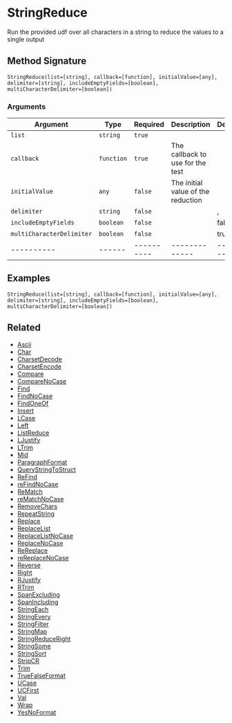 # StringReduce

Run the provided udf over all characters in a string to reduce the values to a single output

## Method Signature

```
StringReduce(list=[string], callback=[function], initialValue=[any], delimiter=[string], includeEmptyFields=[boolean], multiCharacterDelimiter=[boolean])
```

### Arguments

| Argument                  | Type       | Required   | Description                        | Default   |
| ------------------------- | ---------- | ---------- | ---------------------------------- | --------- |
| `list`                    | `string`   | `true`     |                                    |           |
| `callback`                | `function` | `true`     | The callback to use for the test   |           |
| `initialValue`            | `any`      | `false`    | The initial value of the reduction |           |
| `delimiter`               | `string`   | `false`    |                                    | ,         |
| `includeEmptyFields`      | `boolean`  | `false`    |                                    | false     |
| `multiCharacterDelimiter` | `boolean`  | `false`    |                                    | true      |
| ----------                | ------     | ---------- | -------------                      | --------- |

## Examples

```
StringReduce(list=[string], callback=[function], initialValue=[any], delimiter=[string], includeEmptyFields=[boolean], multiCharacterDelimiter=[boolean])
```

## Related

* [Ascii](ascii.md)
* [Char](char.md)
* [CharsetDecode](charsetdecode.md)
* [CharsetEncode](charsetencode.md)
* [Compare](compare.md)
* [CompareNoCase](comparenocase.md)
* [Find](find.md)
* [FindNoCase](findnocase.md)
* [FindOneOf](findoneof.md)
* [Insert](insert.md)
* [LCase](lcase.md)
* [Left](left.md)
* [ListReduce](listreduce.md)
* [LJustify](ljustify.md)
* [LTrim](ltrim.md)
* [Mid](mid.md)
* [ParagraphFormat](paragraphformat.md)
* [QueryStringToStruct](querystringtostruct.md)
* [ReFind](refind.md)
* [reFindNoCase](refindnocase.md)
* [ReMatch](rematch.md)
* [reMatchNoCase](rematchnocase.md)
* [RemoveChars](removechars.md)
* [RepeatString](repeatstring.md)
* [Replace](replace.md)
* [ReplaceList](replacelist.md)
* [ReplaceListNoCase](replacelistnocase.md)
* [ReplaceNoCase](replacenocase.md)
* [ReReplace](rereplace.md)
* [reReplaceNoCase](rereplacenocase.md)
* [Reverse](reverse.md)
* [Right](right.md)
* [RJustify](rjustify.md)
* [RTrim](rtrim.md)
* [SpanExcluding](spanexcluding.md)
* [SpanIncluding](spanincluding.md)
* [StringEach](stringeach.md)
* [StringEvery](stringevery.md)
* [StringFilter](stringfilter.md)
* [StringMap](stringmap.md)
* [StringReduceRight](stringreduceright.md)
* [StringSome](stringsome.md)
* [StringSort](stringsort.md)
* [StripCR](stripcr.md)
* [Trim](trim.md)
* [TrueFalseFormat](truefalseformat.md)
* [UCase](ucase.md)
* [UCFirst](ucfirst.md)
* [Val](val.md)
* [Wrap](wrap.md)
* [YesNoFormat](yesnoformat.md)

